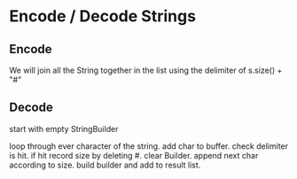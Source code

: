 
# Encode / Decode Strings

## Encode

We will join all the String together in the list
using the delimiter of s.size() + "#" 

## Decode 

start with empty StringBuilder

loop through ever character of the string.
add char to buffer.
check delimiter is hit.
if hit record size by deleting #.
clear Builder.
append next char according to size.
build builder and add to result list.